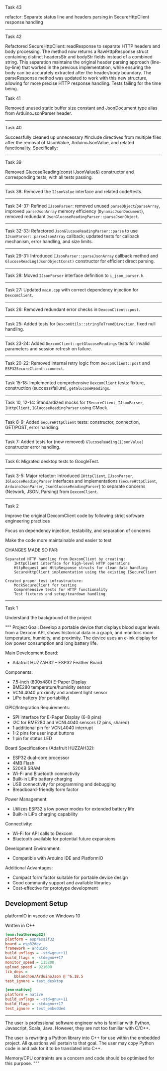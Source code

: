 Task 43

refactor: Separate status line and headers parsing in SecureHttpClient response handling

----

Task 42

Refactored SecureHttpClient::readResponse to separate HTTP headers and body processing. The method now returns a RawHttpResponse struct containing distinct headersStr and bodyStr fields instead of a combined string. This separation maintains the original header parsing approach (line-by-line) that worked in the previous implementation, while ensuring the body can be accurately extracted after the header/body boundary. The parseResponse method was updated to work with this new structure, allowing for more precise HTTP response handling. Tests failing for the time being.

Task 41

Removed unused static buffer size constant and JsonDocument type alias from ArduinoJsonParser header.

----

Task 40

Successfully cleaned up unnecessary #include directives from multiple files after the removal of IJsonValue, ArduinoJsonValue, and related functionality. Specifically:

----

Task 39

Removed GlucoseReading(const IJsonValue&) constructor and corresponding tests, with all tests passing.

----

Task 38: Removed the `IJsonValue` interface and related code/tests.

----

Task 34-37: Refined `IJsonParser`: removed unused `parseObject`/`parseArray`, improved `parseJsonArray` memory efficiency (`DynamicJsonDocument`), removed redundant `JsonGlucoseReadingParser::parseJsonObject`.

----

Task 32-33: Refactored `JsonGlucoseReadingParser::parse` to use `IJsonParser::parseJsonArray` callback; updated tests for callback mechanism, error handling, and size limits.

----

Task 29-31: Introduced `IJsonParser::parseJsonArray` callback method and `GlucoseReading(JsonObjectConst)` constructor for efficient direct parsing.

----

Task 28: Moved `IJsonParser` interface definition to `i_json_parser.h`.

----

Task 27: Updated `main.cpp` with correct dependency injection for `DexcomClient`.

----

Task 26: Removed redundant error checks in `DexcomClient::post`.

----

Task 25: Added tests for `DexcomUtils::stringToTrendDirection`, fixed null handling.

----

Task 23-24: Added `DexcomClient::getGlucoseReadings` tests for invalid parameters and session refresh on failure.

----

Task 20-22: Removed internal retry logic from `DexcomClient::post` and `ESP32SecureClient::connect`.

----

Task 15-18: Implemented comprehensive `DexcomClient` tests: fixture, construction (success/failure), `getGlucoseReadings`.

----

Task 10, 12-14: Standardized mocks for `ISecureClient`, `IJsonParser`, `IHttpClient`, `IGlucoseReadingParser` using GMock.

----

Task 8-9: Added `SecureHttpClient` tests: constructor, connection, GET/POST, error handling.

----

Task 7: Added tests for (now removed) `GlucoseReading(IJsonValue)` constructor error handling.

----

Task 6: Migrated desktop tests to GoogleTest.

----

Task 3-5: Major refactor: Introduced `IHttpClient`, `IJsonParser`, `IGlucoseReadingParser` interfaces and implementations (`SecureHttpClient`, `ArduinoJsonParser`, `JsonGlucoseReadingParser`) to separate concerns (Network, JSON, Parsing) from `DexcomClient`.

----

Task 2

Improve the original DexcomClient code by following strict software engineering practices

Focus on dependency injection, testability, and separation of concerns

Make the code more maintainable and easier to test

CHANGES MADE SO FAR:

    Separated HTTP handling from DexcomClient by creating:
        IHttpClient interface for high-level HTTP operations
        HttpRequest and HttpResponse structs for clean data handling
        SecureHttpClient implementation using the existing ISecureClient

    Created proper test infrastructure:
        MockSecureClient for testing
        Comprehensive tests for HTTP functionality
        Test fixtures and setup/teardown handling

----

Task 1 

Understand the background of the project

"""
Project Goal: Develop a portable device that displays blood sugar levels from a Dexcom API, shows historical data in a graph, and monitors room temperature, humidity, and proximity. The device uses an e-ink display for low power consumption and long battery life.

Main Development Board:
- Adafruit HUZZAH32 – ESP32 Feather Board

Components:
- 7.5-inch (800x480) E-Paper Display
- BME280 temperature/humidity sensor
- VCNL4040 proximity and ambient light sensor
- LiPo battery (for portability)

GPIO/Integration Requirements:
- SPI interface for E-Paper Display (6-8 pins)
- I2C for BME280 and VCNL4040 sensors (2 pins, shared)
- 1 additional pin for VCNL4040 interrupt
- 1-2 pins for user input buttons
- 1 pin for status LED

Board Specifications (Adafruit HUZZAH32):
- ESP32 dual-core processor
- 4MB Flash
- 520KB SRAM
- Wi-Fi and Bluetooth connectivity
- Built-in LiPo battery charging
- USB connectivity for programming and debugging
- Breadboard-friendly form factor

Power Management:
- Utilizes ESP32's low power modes for extended battery life
- Built-in LiPo charging capability

Connectivity:
- Wi-Fi for API calls to Dexcom
- Bluetooth available for potential future expansions

Development Environment:
- Compatible with Arduino IDE and PlatformIO

Additional Advantages:
- Compact form factor suitable for portable device design
- Good community support and available libraries
- Cost-effective for prototype development


## Development Setup

platformIO in vscode on Windows 10

Written in C++

```ini
[env:featheresp32]
platform = espressif32
board = esp32dev
framework = arduino
build_unflags = -std=gnu++11
build_flags = -std=gnu++17
monitor_speed = 115200
upload_speed = 921600
lib_deps = 
    bblanchon/ArduinoJson @ ^6.18.5
test_ignore = test_desktop

[env:native]
platform = native
build_unflags = -std=gnu++11
build_flags = -std=gnu++17
test_ignore = test_embedded
```

----

The user is professional software engineer who is familiar with Python, Javascript, Scala, Java. However, they are not too familiar with C/C++.

The user is rewriting a Python library into C++ for use within the embedded project. All questions will pertain to that goal. The user may copy Python code in and ask for it to be translated into C++.

Memory/CPU contraints are a concern and code should be optimised for this purpose.
"""
